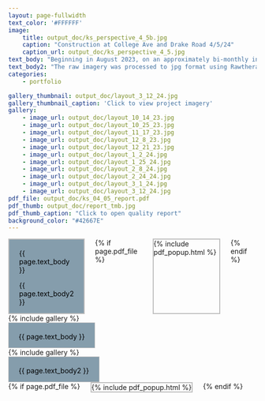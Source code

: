 ```yaml
---
layout: page-fullwidth 
text_color: '#FFFFFF'
image: 
    title: output_doc/ks_perspective_4_5b.jpg
    caption: "Construction at College Ave and Drake Road 4/5/24"
    caption_url: output_doc/ks_perspective_4_5.jpg
text_body: "Beginning in August 2023, on an approximately bi-monthly interval, UAV imagery was captured for an active construction site in Fort Collins, Colorado. In preperation for this project, a gridded flight plan was created using ancient.lands and imported into Litchi to set camera and flight parameters. Litchi was then used to execute the plan with a DJI Air 2S, utilizing virtual stick control to capture consistent imagery over the target site."
text_body2: "The raw imagery was processed to jpg format using Rawtherapee. Finally, the processed dataset was loaded into WebODM to generate orthomosaic GeoTiffs and quality reports for each flight."
categories:
    - portfolio

gallery_thumbnail: output_doc/layout_3_12_24.jpg
gallery_thumbnail_caption: 'Click to view project imagery'
gallery:
    - image_url: output_doc/layout_10_14_23.jpg
    - image_url: output_doc/layout_10_25_23.jpg
    - image_url: output_doc/layout_11_17_23.jpg
    - image_url: output_doc/layout_12_8_23.jpg
    - image_url: output_doc/layout_12_21_23.jpg
    - image_url: output_doc/layout_1_2_24.jpg
    - image_url: output_doc/layout_1_25_24.jpg
    - image_url: output_doc/layout_2_8_24.jpg
    - image_url: output_doc/layout_2_24_24.jpg
    - image_url: output_doc/layout_3_1_24.jpg
    - image_url: output_doc/layout_3_12_24.jpg
pdf_file: output_doc/ks_04_05_report.pdf
pdf_thumb: output_doc/report_tmb.jpg
pdf_thumb_caption: "Click to open quality report"
background_color: "#42667E"
---
```

<div class="row">
  <div class="medium-6 columns t20 hide-for-small-only">
    <div class="text-fields" style="color: #000000; border: 2px solid #BEBEBE; padding-left: 20px; padding-right: 20px; padding-top: 5px; background-color: #859DAC;">
      <p class="font-size-h4 adaptive-text">{{ page.text_body }}</p>
      <p class="font-size-h4 t20 adaptive-text">{{ page.text_body2 }}</p>
    </div>
    {% if page.pdf_file %}
      <div class="pdf_box" style="border: 2px solid #BEBEBE;">
        <!-- Include PDF Popup HTML if a PDF is specified -->
        {% include pdf_popup.html %}
        <!-- Include JavaScript for PDF Popup functionality -->
        <script src="{{ '/assets/js/pdf_popup.js' | relative_url }}"></script>
      </div>
    {% endif %}
  </div>
  <div class="medium-6 columns t20 hide-for-small-only">
    <div class="gallery">
      {% include gallery %}
    </div>
  </div>
</div>

<div class="row">
  <!-- Small screens layout -->
  <div class="small-12 columns t20 show-for-small-only">
    <div class="text-fields" style="color: #000000; border: 1px solid #BEBEBE; padding-left: 20px; padding-right: 20px; padding-top: 5px; background-color: #859DAC;">
      <p class="font-size-h4 adaptive-text">{{ page.text_body }}</p>
    </div>
  </div>
  <div class="small-12 columns t20 show-for-small-only">
    <div class="gallery">
      {% include gallery %}
    </div>
  </div>
  <div class="small-12 columns t20 show-for-small-only">
    <div class="text-fields" style="color: #000000; border: 1px solid #BEBEBE; padding-left: 20px; padding-right: 20px; padding-top: 5px; background-color: #859DAC;">
      <p class="font-size-h4 adaptive-text">{{ page.text_body2 }}</p>
    </div>
  </div>
  <div class= "small-12 columns t20 show-for-small-only">
  {% if page.pdf_file %}
    <div class="pdf_box" style="border: 2px solid #BEBEBE;">
    <!-- Include PDF Popup HTML if a PDF is specified -->
      {% include pdf_popup.html %}
    <!-- Include JavaScript for PDF Popup functionality -->
    <script src="{{ '/assets/js/pdf_popup.js' | relative_url }}"></script>
    </div>
    {% endif %}
  </div>
</div>


